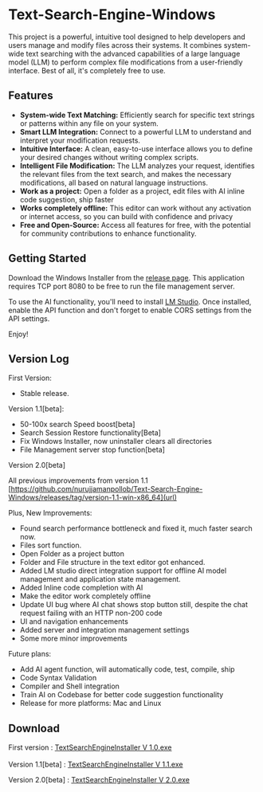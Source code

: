 # Text-Search-Engine-Windows

 <p>
        This project is a powerful, intuitive tool designed to help developers and users manage and modify files across their systems. It combines system-wide text searching with the advanced capabilities of a large language model (LLM) to perform complex file modifications from a user-friendly interface. Best of all, it's completely free to use.
    </p>

<h2>Features</h2>
    <ul>
        <li><strong>System-wide Text Matching:</strong> Efficiently search for specific text strings or patterns within any file on your system.</li>
        <li><strong>Smart LLM Integration:</strong> Connect to a powerful LLM to understand and interpret your modification requests.</li>
        <li><strong>Intuitive Interface:</strong> A clean, easy-to-use interface allows you to define your desired changes without writing complex scripts.</li>
        <li><strong>Intelligent File Modification:</strong> The LLM analyzes your request, identifies the relevant files from the text search, and makes the necessary modifications, all based on natural language instructions.</li>
     <li><strong>Work as a project:</strong> Open a folder as a project, edit files with AI inline code suggestion, ship faster</li>
     <li><strong>Works completely offline:</strong> This editor can work without any activation or internet access, so you can build with confidence and privacy</li>
        <li><strong>Free and Open-Source:</strong> Access all features for free, with the potential for community contributions to enhance functionality.</li>
    </ul>

  <h2>Getting Started</h2>
    <p>
        Download the Windows Installer from the <a href="https://github.com/nurujjamanpollob/Text-Search-Engine-Windows/releases">release page</a>. This application requires TCP port 8080 to be free to run the file management server.
    </p>
    <p>
        To use the AI functionality, you'll need to install <a href="https://lmstudio.ai/">LM Studio</a>. Once installed, enable the API function and don't forget to enable CORS settings from the API settings.
    </p>

  <p>Enjoy!</p>

  <h2>Version Log</h2>

  First Version: 
  
  <ul><li>Stable release.</li></ul>
  
  Version 1.1[beta]: 
  
  <ul>
   <li>50-100x search Speed boost[beta]</li>
   <li>Search Session Restore functionality[Beta]</li>
   <li>Fix Windows Installer, now uninstaller clears all directories </li>
   <li>File Management server stop function[beta]</li>
  </ul>

  Version 2.0[beta]


All previous improvements from version 1.1 [https://github.com/nurujjamanpollob/Text-Search-Engine-Windows/releases/tag/version-1.1-win-x86_64](url)

Plus, New Improvements: 
  
  <ul>
   <li>Found search performance bottleneck and fixed it, much faster search now.</li>
   <li>Files sort function.</li>
   <li>Open Folder as a project button</li>
   <li>Folder and File structure in the text editor got enhanced.</li>
   <li>Added LM studio direct integration support for offline AI model management and application state management.</li>
   <li> Added Inline code completion with AI </li>
   <li> Make the editor work completely offline </li>
   <li> Update UI bug where AI chat shows stop button still, despite the chat request failing with an HTTP non-200 code </li>
   <li> UI and navigation enhancements </li>
  <li> Added server and integration management settings </li>
   <li> Some more minor improvements</li>
  </ul>
  
  Future plans:
  
  <ul>
  <li> Add AI agent function, will automatically code, test, compile, ship </li>
  <li> Code Syntax Validation </li>
  <li> Compiler and Shell integration </li>
  <li> Train AI on Codebase for better code suggestion functionality </li>
  <li> Release for more platforms: Mac and Linux</li>
  </ul>
  
  <h2> Download</h2>

  First version : <a href="https://github.com/nurujjamanpollob/Text-Search-Engine-Windows/releases/download/version-1.0.0-win-x86_64/TextSearchEngineInstaller.exe">TextSearchEngineInstaller V 1.0.exe</a> <br><br>
  Version 1.1[beta] : <a href="https://github.com/nurujjamanpollob/Text-Search-Engine-Windows/releases/download/version-1.1-win-x86_64/TextSearchEngineInstaller.exe">TextSearchEngineInstaller V 1.1.exe</a>
  
  Version 2.0[beta] : <a href="https://github.com/nurujjamanpollob/Text-Search-Engine-Windows/releases/download/version-1.1-win-x86_64/TextSearchEngineInstaller.exe">TextSearchEngineInstaller V 2.0.exe</a>

  
